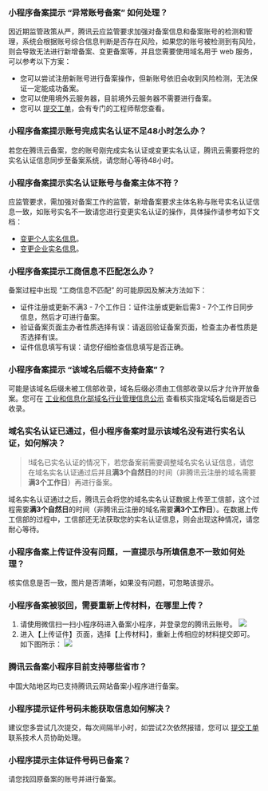 ### 小程序备案提示 “异常账号备案” 如何处理？
因近期监管政策从严，腾讯云应监管要求加强对备案信息和备案账号的检测和管理，系统会根据账号综合信息判断是否存在风险，如果您的账号被检测到有风险，则会导致无法进行新增备案、变更备案等，并且您需要使用域名用于 web 服务，可以参考以下方案： 
- 您可以尝试注册新账号进行备案操作，但新账号依旧会收到风险检测，无法保证一定能成功备案。 
- 您可以使用境外云服务器，目前境外云服务器不需要进行备案。 
- 您可以 [提交工单](https://console.cloud.tencent.com/workorder/category)，会有专门的工程师帮您查看。 

### 小程序备案提示账号完成实名认证不足48小时怎么办？ 
若您在腾讯云备案，您的账号刚完成实名认证或变更实名认证，腾讯云需要将您的实名认证信息同步至备案系统，请您耐心等待48小时。

### 小程序备案提示实名认证账号与备案主体不符？
应监管要求，需加强对备案工作的监管，新增备案要求主体名称与账号实名认证信息一致，如账号实名不一致请您进行变更实名认证的操作，具体操作请参考如下文档：
- [变更个人实名信息](https://cloud.tencent.com/document/product/378/34075)。
- [变更企业实名信息](https://cloud.tencent.com/document/product/378/43087)。

### 小程序备案提示工商信息不匹配怎么办？
备案过程中出现 “工商信息不匹配” 的可能原因及解决方法如下： 
- 证件注册或更新不满3 - 7个工作日：证件注册或更新后需3 - 7个工作日同步信息，然后才可进行备案。
- 验证备案页面主办者性质选择有误：请返回验证备案页面，检查主办者性质是否选择有误。
- 证件信息填写有误：请您仔细检查信息填写是否正确。

### 小程序备案提示 “该域名后缀不支持备案”？
可能是该域名后缀未被工信部收录，域名后缀必须由工信部收录以后才允许开放备案。您可在 [工业和信息化部域名行业管理信息公示](http://域名.信息/#) 查看核实指定域名后缀是否已收录。

### 域名实名认证已通过，但小程序备案时显示该域名没有进行实名认证，如何解决？
>!域名已实名认证的情况下，若您备案前需要调整域名实名认证信息，请您在域名实名认证通过后并且**满3个自然日**的时间（非腾讯云注册的域名需要**满3个工作日**）再进行备案。
>
域名实名认证通过之后，腾讯云会将您的域名实名认证数据上传至工信部，这个过程需要**满3个自然日**的时间（非腾讯云注册的域名需要**满3个工作日**）。在数据上传工信部的过程中，工信部还无法获取您的实名认证信息，则会出现这种情况，请您耐心等待。

### 小程序备案上传证件没有问题，一直提示与所填信息不一致如何处理？
核实信息是否一致，图片是否清晰，如果没有问题，可忽略该提示。 

### 小程序备案被驳回，需要重新上传材料，在哪里上传？
1. 请使用微信扫一扫小程序码进入备案小程序，并登录您的腾讯云账号。
![](https://main.qcloudimg.com/raw/733c9e36fac545bfc6b216218818f26b.jpg)
2. 进入【上传证件】页面，选择【上传材料】，重新上传相应的材料提交即可。如下图所示：
![](https://main.qcloudimg.com/raw/dd246a0b0464030b828d9f985b6ccfa2.jpg)

### 腾讯云备案小程序目前支持哪些省市？
中国大陆地区均已支持腾讯云网站备案小程序进行备案。


### 小程序提示证件号码未能获取信息如何解决？
建议您多尝试几次提交，每次间隔半小时，如尝试2次依然报错，您可以 [提交工单](https://console.cloud.tencent.com/workorder/category) 联系技术人员协助处理。

### 小程序提示主体证件号码已备案？
请您找回原备案的账号并进行备案。 







